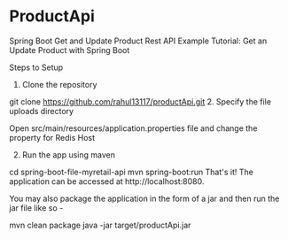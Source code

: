 # ProductApi
Spring Boot Get and Update  Product Rest API Example
Tutorial: Get  an Update Product with Spring Boot

Steps to Setup
1. Clone the repository

git clone https://github.com/rahul13117/productApi.git
2. Specify the file uploads directory

Open src/main/resources/application.properties file and change the property for Redis Host 


2. Run the app using maven

cd spring-boot-file-myretail-api
mvn spring-boot:run
That's it! The application can be accessed at http://localhost:8080.

You may also package the application in the form of a jar and then run the jar file like so -

mvn clean package
java -jar target/productApi.jar
